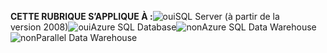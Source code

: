 <Token>**CETTE RUBRIQUE S’APPLIQUE À :**![oui](media/yes.png)SQL Server (à partir de la version 2008)![oui](media/yes.png)Azure SQL Database![non](media/no.png)Azure SQL Data Warehouse ![non](media/no.png)Parallel Data Warehouse </Token>

